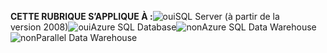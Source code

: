 <Token>**CETTE RUBRIQUE S’APPLIQUE À :**![oui](media/yes.png)SQL Server (à partir de la version 2008)![oui](media/yes.png)Azure SQL Database![non](media/no.png)Azure SQL Data Warehouse ![non](media/no.png)Parallel Data Warehouse </Token>

